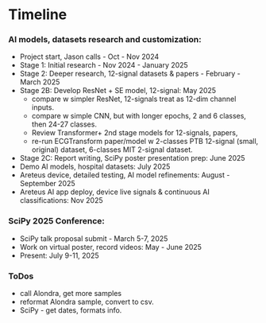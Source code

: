 # Timeline  

### AI models, datasets research and customization:  
 * Project start, Jason calls - Oct - Nov 2024
 * Stage 1: Initial research - Nov 2024 - January 2025
 * Stage 2: Deeper research, 12-signal datasets & papers - February - March 2025  
 * Stage 2B: Develop ResNet + SE model, 12-signal: May 2025
    - compare w simpler ResNet, 12-signals treat as 12-dim channel inputs.
    - compare w simple CNN, but with longer epochs, 2 and 6 classes, then 24-27 classes. 
    - Review Transformer+ 2nd stage models for 12-signals, papers,
    - re-run ECGTransform paper/model w 2-classes PTB 12-signal (small, original) dataset, 6-classes MIT 2-signal dataset.  
 * Stage 2C: Report writing, SciPy poster presentation prep: June 2025
 * Demo AI models, hospital datasets: July 2025
 * Areteus device, detailed testing, AI model refinements: August - September 2025
 * Areteus AI app deploy, device live signals & continuous AI classifications: Nov 2025  
   
### SciPy 2025 Conference:  
 * SciPy talk proposal submit - March 5-7, 2025
 * Work on virtual poster, record videos: May - June 2025
 * Present: July 9-11, 2025  

### ToDos  

 * call Alondra, get more samples
 * reformat Alondra sample, convert to csv.
 * SciPy - get dates, formats info.  


